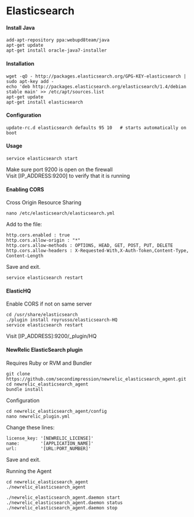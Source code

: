 Elasticsearch
=============

#### Install Java

	add-apt-repository ppa:webupd8team/java
	apt-get update		
	apt-get install oracle-java7-installer

#### Installation

	wget -qO - http://packages.elasticsearch.org/GPG-KEY-elasticsearch | sudo apt-key add - 
	echo 'deb http://packages.elasticsearch.org/elasticsearch/1.4/debian stable main' >> /etc/apt/sources.list
	apt-get update
	apt-get install elasticsearch


#### Configuration

	update-rc.d elasticsearch defaults 95 10   # starts automatically on boot


#### Usage

	service elasticsearch start

Make sure port 9200 is open on the firewall <br>
Visit [IP_ADDRESS:9200] to verify that it is running


#### Enabling CORS

Cross Origin Resource Sharing

	nano /etc/elasticsearch/elasticsearch.yml

Add to the file: 

	http.cors.enabled : true
	http.cors.allow-origin : "*"
	http.cors.allow-methods : OPTIONS, HEAD, GET, POST, PUT, DELETE
	http.cors.allow-headers : X-Requested-With,X-Auth-Token,Content-Type, Content-Length

Save and exit. 

	service elasticsearch restart


#### ElasticHQ

Enable CORS if not on same server

	cd /usr/share/elasticsearch
	./plugin install royrusso/elasticsearch-HQ
    service elasticsearch restart

Visit [IP_ADDRESS]:9200/_plugin/HQ


#### NewRelic ElasticSearch plugin

Requires Ruby or RVM and Bundler

	git clone https://github.com/secondimpression/newrelic_elasticsearch_agent.git
    cd newrelic_elasticsearch_agent	
	bundle install 	

Configuration

	cd newrelic_elasticsearch_agent/config
	nano newrelic_plugin.yml

Change these lines: 
	
	license_key: '[NEWRELIC_LICENSE]'
	name:        '[APPLICATION_NAME]'
	url:         '[URL:PORT_NUMBER]'

Save and exit.

Running the Agent

	cd newrelic_elasticsearch_agent
	./newrelic_elasticsearch_agent

	./newrelic_elasticsearch_agent.daemon start
	./newrelic_elasticsearch_agent.daemon status
	./newrelic_elasticsearch_agent.daemon stop
	





